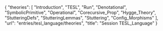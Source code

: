 {
    "theories": [
        "Introduction",
        "TESL",
        "Run",
        "Denotational",
        "SymbolicPrimitive",
        "Operational",
        "Corecursive_Prop",
        "Hygge_Theory",
        "StutteringDefs",
        "StutteringLemmas",
        "Stuttering",
        "Config_Morphisms"
    ],
    "url": "entries/tesl_language/theories",
    "title": "Session TESL_Language"
}